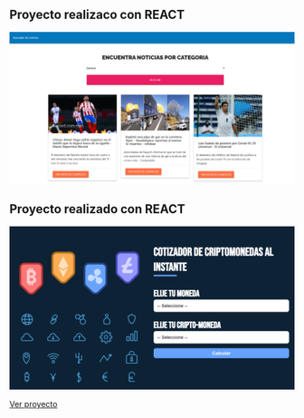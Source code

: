 ## Proyecto realizaco con REACT

![captura](https://github.com/alextello/REACT-noticias-api/blob/master/public/1.png?raw=true)

## Proyecto realizado con REACT

![captura](https://github.com/alextello/REACT-cotizador-criptomonedas/blob/master/public/1.png?raw=true)

[Ver proyecto](https://cotizador-criptomonedas-alextello.netlify.app/)
